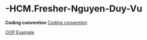 # -HCM.Fresher-Nguyen-Duy-Vu
**Coding convention**
[Coding convention](https://github.com/Duyvu2610/Coding-convention)

[OOP Example](https://github.com/Duyvu2610/oop-example)

